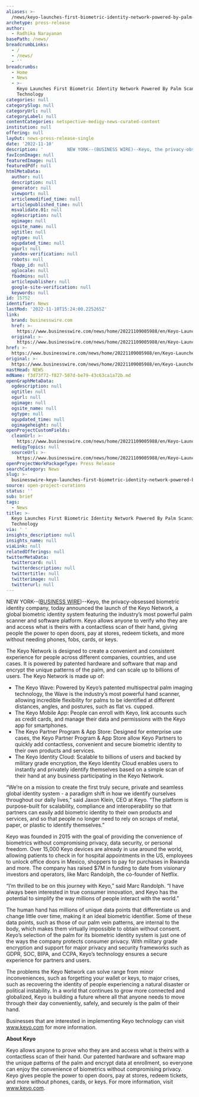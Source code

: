```yaml
---
aliases: >-
  /news/keyo-launches-first-biometric-identity-network-powered-by-palm-scanning-technology
archetype: press-release
author:
  - Radhika Narayanan
basePath: /news/
breadcrumbLinks:
  - /
  - /news/
  - ''
breadcrumbs:
  - Home
  - News
  - >-
    Keyo Launches First Biometric Identity Network Powered By Palm Scanning
    Technology
categories: null
categorySlug: null
categoryUrl: null
categoryLabel: null
contentCategories: netspective-medigy-news-curated-content
institution: null
offering: null
layOut: news-press-release-single
date: '2022-11-10'
description: '         NEW YORK--(BUSINESS WIRE)--Keyo, the privacy-obsessed biometric identity company, today announced the launch of the Keyo Network, a global biometric identity system featuring the industry’s m'
favIconImage: null
featuredImage: null
featuredPdf: null
htmlMetaData:
  author: null
  description: null
  generator: null
  viewport: null
  articlemodified_time: null
  articlepublished_time: null
  msvalidate.01: null
  ogdescription: null
  ogimage: null
  ogsite_name: null
  ogtitle: null
  ogtype: null
  ogupdated_time: null
  ogurl: null
  yandex-verification: null
  robots: null
  fbapp_id: null
  oglocale: null
  fbadmins: null
  articlepublisher: null
  google-site-verification: null
  keywords: null
id: 15752
identifier: News
lastMod: '2022-11-10T15:24:00.225265Z'
link:
  brand: businesswire.com
  href: >-
    https://www.businesswire.com/news/home/20221109005988/en/Keyo-Launches-First-Biometric-Identity-Network-Powered-By-Palm-Scanning-Technology
  original: >-
    https://www.businesswire.com/news/home/20221109005988/en/Keyo-Launches-First-Biometric-Identity-Network-Powered-By-Palm-Scanning-Technology
href: >-
  https://www.businesswire.com/news/home/20221109005988/en/Keyo-Launches-First-Biometric-Identity-Network-Powered-By-Palm-Scanning-Technology
original: >-
  https://www.businesswire.com/news/home/20221109005988/en/Keyo-Launches-First-Biometric-Identity-Network-Powered-By-Palm-Scanning-Technology
mastHead: NEWS
mdName: f3d73f72-f827-507d-be79-43c63ca1a72b.md
openGraphMetaData:
  ogdescription: null
  ogtitle: null
  ogurl: null
  ogimage: null
  ogsite_name: null
  ogtype: null
  ogupdated_time: null
  ogimageheight: null
openProjectCustomFields:
  cleanUrl: >-
    https://www.businesswire.com/news/home/20221109005988/en/Keyo-Launches-First-Biometric-Identity-Network-Powered-By-Palm-Scanning-Technology
  medigyTopics: null
  sourceUrl: >-
    https://www.businesswire.com/news/home/20221109005988/en/Keyo-Launches-First-Biometric-Identity-Network-Powered-By-Palm-Scanning-Technology
openProjectWorkPackageType: Press Release
searchCategory: News
slug: >-
  businesswire-keyo-launches-first-biometric-identity-network-powered-by-palm-scanning-technology
source: open-project-curations
status: ''
sub: brief
tags:
  - News
title: >-
  Keyo Launches First Biometric Identity Network Powered By Palm Scanning
  Technology
via: ' '
insights_description: null
insights_name: null
viaLink: null
relatedOfferings: null
twitterMetaData:
  twittercard: null
  twitterdescription: null
  twittertitle: null
  twitterimage: null
  twitterurl: null
---
```

<div id="readability-page-1" class="page"><div itemprop="articleBody">         <p>NEW YORK--(<span itemprop="provider publisher copyrightHolder" itemscope="itemscope" itemtype="https://schema.org/Organization" itemid="https://www.businesswire.com"><span itemprop="name"><a referrerpolicy="unsafe-url" rel="nofollow" itemprop="url" href="https://www.businesswire.com/">BUSINESS WIRE</a></span></span>)--Keyo, the privacy-obsessed biometric identity company, today announced the launch of the Keyo Network, a global biometric identity system featuring the industry’s most powerful palm scanner and software platform. Keyo allows anyone to verify who they are and access what is theirs with a contactless scan of their hand, giving people the power to open doors, pay at stores, redeem tickets, and more without needing phones, fobs, cards, or keys. </p><p> The Keyo Network is designed to create a convenient and consistent experience for people across different companies, countries, and use cases. It is powered by patented hardware and software that map and encrypt the unique patterns of the palm, and can scale up to billions of users. The Keyo Network is made up of: </p><ul> <li> <span>The Keyo Wave</span>: Powered by Keyo’s patented multispectral palm imaging technology, the Wave is the industry’s most powerful hand scanner, allowing incredible flexibility for palms to be identified at different distances, angles, and postures, such as flat vs. cupped. </li> <li> <span>The Keyo Mobile App</span>: People can enroll with Keyo, link accounts such as credit cards, and manage their data and permissions with the Keyo app for smartphones. </li> <li> <span>The Keyo Partner Program &amp; App Store</span>: Designed for enterprise use cases, the Keyo Partner Program &amp; App Store allow Keyo Partners to quickly add contactless, convenient and secure biometric identity to their own products and services. </li> <li> <span>The Keyo Identity Cloud</span>: Scalable to billions of users and backed by military grade encryption, the Keyo Identity Cloud enables users to instantly and privately identify themselves based on a simple scan of their hand at any business participating in the Keyo Network. </li> </ul><p> “<!-- no quote -->We’re on a mission to create the first truly secure, private and seamless global identity system - a paradigm shift in how we identify ourselves throughout our daily lives,” said Jaxon Klein, CEO at Keyo. “<!-- no quote -->The platform is purpose-built for scalability, compliance and interoperability so that partners can easily add biometric identity to their own products and services, and so that people no longer need to rely on scraps of metal, paper, or plastic to identify themselves.” </p><p> Keyo was founded in 2015 with the goal of providing the convenience of biometrics without compromising privacy, data security, or personal freedom. Over 15,000 Keyo devices are already in use around the world, allowing patients to check in for hospital appointments in the US, employees to unlock office doors in Mexico, shoppers to pay for purchases in Rwanda and more. The company has raised $7M in funding to date from visionary investors and operators, like Marc Randolph, the co-founder of Netflix. </p><p> “<!-- no quote -->I’m thrilled to be on this journey with Keyo,” said Marc Randolph. “<!-- no quote -->I have always been interested in true consumer innovation, and Keyo has the potential to simplify the way millions of people interact with the world.” </p><p> The human hand has millions of unique data points that differentiate us and change little over time, making it an ideal biometric identifier. Some of these data points, such as those of our palm vein patterns, are internal to the body, which makes them virtually impossible to obtain without consent. Keyo’s selection of the palm for its biometric identity system is just one of the ways the company protects consumer privacy. With military grade encryption and support for major privacy and security frameworks such as GDPR, SOC, BIPA, and CCPA, Keyo’s technology ensures a secure experience for partners and users. </p><p> The problems the Keyo Network can solve range from minor inconveniences, such as forgetting your wallet or keys, to major crises, such as recovering the identity of people experiencing a natural disaster or political instability. In a world that continues to grow more connected and globalized, Keyo is building a future where all that anyone needs to move through their day conveniently, safely, and securely is the palm of their hand. </p><p> Businesses that are interested in implementing Keyo technology can visit <a referrerpolicy="unsafe-url" target="_blank" href="https://cts.businesswire.com/ct/CT?id=smartlink&amp;url=http%3A%2F%2Fwww.keyo.com&amp;esheet=52965685&amp;newsitemid=20221109005988&amp;lan=en-US&amp;anchor=www.keyo.com&amp;index=1&amp;md5=5223ee00fcaceb598846f39486a3955b" rel="nofollow" shape="rect">www.keyo.com</a> for more information. </p><p> <b>About Keyo</b> </p><p> Keyo allows anyone to prove who they are and access what is theirs with a contactless scan of their hand. Our patented hardware and software map the unique patterns of the palm and encrypt data at enrollment, so everyone can enjoy the convenience of biometrics without compromising privacy. Keyo gives people the power to open doors, pay at stores, redeem tickets, and more without phones, cards, or keys. For more information, visit <a referrerpolicy="unsafe-url" target="_blank" href="https://cts.businesswire.com/ct/CT?id=smartlink&amp;url=http%3A%2F%2Fwww.keyo.com&amp;esheet=52965685&amp;newsitemid=20221109005988&amp;lan=en-US&amp;anchor=www.keyo.com&amp;index=2&amp;md5=8e3300ee50dcf01283ee6a3c0598fd2b" rel="nofollow" shape="rect">www.keyo.com</a>. </p>                </div></div>
